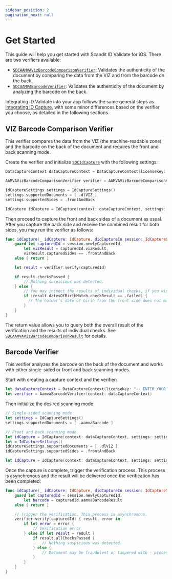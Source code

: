 ```yaml
---
sidebar_position: 2
pagination_next: null
---
```


# Get Started

This guide will help you get started with Scandit ID Validate for iOS. There are two verifiers available:

* [`SDCAAMVAVizBarcodeComparisonVerifier`](https://docs.scandit.com/data-capture-sdk/ios/id-capture/api/aamva-viz-barcode-comparison-verifier.html#class-scandit.datacapture.id.AamvaVizBarcodeComparisonVerifier): Validates the authenticity of the document by comparing the data from the VIZ and from the barcode on the back.
* [`SDCAAMVABarcodeVerifier`](https://docs.scandit.com/data-capture-sdk/ios/id-capture/api/aamva-barcode-verifier.html#class-scandit.datacapture.id.AamvaBarcodeVerifier): Validates the authenticity of the document by analyzing the barcode on the back.

Integrating ID Validate into your app follows the same general steps as [integrating ID Capture](../id-capture/get-started.md), with some minor differences based on the verifier you choose, as detailed in the following sections.

## VIZ Barcode Comparison Verifier

This verifier compares the data from the VIZ (the machine-readable zone) and the barcode on the back of the document and requires the front and back scanning mode.

Create the verifier and initialize [`SDCIdCapture`](https://docs.scandit.com/data-capture-sdk/ios/id-capture/api/id-capture.html#class-scandit.datacapture.id.IdCapture) with the following settings:

```swift
DataCaptureContext dataCaptureContext = DataCaptureContext(licenseKey: "-- ENTER YOUR SCANDIT LICENSE KEY HERE --")

AAMVAVizBarcodeComparisonVerifier verifier = AAMVAVizBarcodeComparisonVerifier()

IdCaptureSettings settings = IdCaptureSettings()
settings.supportedDocuments = [ .dlVIZ ]
settings.supportedSides = .frontAndBack

IdCapture idCapture = IdCapture(context: dataCaptureContext, settings: idCaptureSettings)
```

Then proceed to capture the front and back sides of a document as usual. After you capture the back side and receive the combined result for both sides, you may run the verifier as follows:

```swift
func idCapture(_ idCapture: IdCapture, didCaptureIn session: IdCaptureSession, frameData: FrameData) {
    guard let capturedId = session.newlyCapturedId,
        let vizResult = capturedId.vizResult,
        vizResult.capturedSides == .frontAndBack
    else { return }

    let result = verifier.verify(capturedId)

    if result.checksPassed {
        // Nothing suspicious was detected.
    } else {
        // You may inspect the results of individual checks, if you wish:
        if (result.datesOfBirthMatch.checkResult == .failed) {
          // The holder’s date of birth from the front side does not match the one encoded in the barcode.
        }
    }
}
```

The return value allows you to query both the overall result of the verification and the results of individual checks. See [`SDCAAMVAVizBarcodeComparisonResult`](https://docs.scandit.com/data-capture-sdk/ios/id-capture/api/aamva-viz-barcode-comparison-verifier.html#class-scandit.datacapture.id.AamvaVizBarcodeComparisonResult) for details.

## Barcode Verifier

This verifier analyzes the barcode on the back of the document and works with either single-sided or front and back scanning modes.

Start with creating a capture context and the verifier:

```swift
let dataCaptureContext = DataCaptureContext(licenseKey: "-- ENTER YOUR SCANDIT LICENSE KEY HERE --")
let verifier = AamvaBarcodeVerifier(context: dataCaptureContext)
```

Then initialize the desired scanning mode:

```swift
// Single-sided scanning mode
let settings = IdCaptureSettings()
settings.supportedDocuments = [ .aamvaBarcode ]

// Front and back scanning mode
let idCapture = IdCapture(context: dataCaptureContext, settings: settings)
let = IdCaptureSettings()
idCaptureSettings.supportedDocuments = [ .dlVIZ ]
idCaptureSettings.supportedSides = .frontAndBack

let idCapture = IdCapture(context: dataCaptureContext, settings: settings)
```

Once the capture is complete, trigger the verification process. This process is asynchronous and the result will be delivered once the verification has been completed:

```swift
func idCapture(_ idCapture: IdCapture, didCaptureIn session: IdCaptureSession, frameData: FrameData) {
    guard let capturedId = session.newlyCapturedId,
        let barcode = capturedId.aamvaBarcodeResult
    else { return }

    // Trigger the verification. This process is asynchronous.
    verifier.verify(capturedId) { result, error in
        if let error = error {
            // Verification error
        } else if let result = result {
            if result.allChecksPassed {
                // Nothing suspicious was detected.
            } else {
                // Document may be fraudulent or tampered with - proceed with caution.
            }
        }
    }
}
```